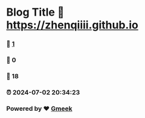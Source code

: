 # Blog Title :link: https://zhenqiiii.github.io 
### :page_facing_up: [1](https://zhenqiiii.github.io/tag.html) 
### :speech_balloon: 0 
### :hibiscus: 18 
### :alarm_clock: 2024-07-02 20:34:23 
### Powered by :heart: [Gmeek](https://github.com/Meekdai/Gmeek)
